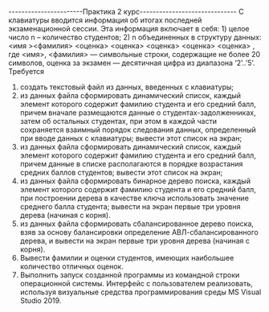 -----------------------Практика 2 курс------------------------------ 
 С клавиатуры вводится информация об итогах последней экзаменационной
сессии. Эта информация включает в себя: 1) целое число n – количество
студентов; 2) n объединенных в структуру данных:
<имя ><фамилия> <оценка> <оценка> <оценка> <оценка> <оценка> ,
где <имя>, <фамилия> ― символьные строки, содержащие не более 20
символов, оценка за экзамен ― десятичная цифра из диапазона ‘2’..’5’.
 Требуется
   1) создать текстовый файл из данных, введенных с клавиатуры;
   2) из данных файла сформировать динамический список, каждый элемент
которого содержит фамилию студента и его средний балл, причем вначале
размещаются данные о студентах-задолженниках, затем об остальных
студентах, при этом в каждой части сохраняется взаимный порядок
следования данных, определенный при вводе данных с клавиатуры; вывести
этот список на экран;
   3) из данных файла сформировать динамический список, каждый элемент
которого содержит фамилию студента и его средний балл, причем данные в
списке располагаются в порядке возрастания средних баллов студентов;
вывести этот список на экран;
   4) из данных файла сформировать бинарное дерево поиска, каждый элемент
которого содержит фамилию студента и его средний балл, при построении
дерева в качестве ключа использовать значение среднего балла студента;
вывести на экран первые три уровня дерева (начиная с корня).
   5) из данных файла сформировать сбалансированное дерево поиска, взяв за
основу балансировки определение АВЛ-сбалансированного дерева, и вывести
на экран первые три уровня дерева (начиная с корня).
   6) Вывести фамилии и оценки студентов, имеющих наибольшее количество
отличных оценок.
   7) Выполнить запуск созданной программы из командной строки
операционной системы.
Интерфейс с пользователем реализовать, используя визуальные средства
программирования среды MS Visual Studio 2019.
